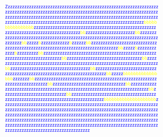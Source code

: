 <!doctype html>

<html lang="en">
	<head>
	<meta charset="utf-8">
	<title>picture</title>
	<style>
	span.one{
	color:yellow
	}
	span.three{
	color:blue
	}
	</style>
	</head>
	<body>
	<SPAN class='three'>Z<SPAN><span class='three'>z<span><span class='three'>z<span><span class='three'>z<span><span class='three'>z<span><span class='three'>z<span><span class='three'>z<span><span class='three'>z<span><span class='three'>z<span><span class='three'>z<span><span class='three'>z<span><span class='three'>z<span><span class='three'>z<span><span class='three'>z<span><span class='three'>z<span><span class='three'>z<span><span class='three'>z<span><span class='three'>z<span><span class='three'>z<span><span class='three'>z<span><span class='three'>z<span><span class='three'>z<span><span class='three'>z<span><span class='three'>z<span><span class='three'>z<span><span class='three'>z<span><span class='three'>z<span><span class='three'>z<span><span class='three'>z<span><span class='three'>z<span><span class='three'>z<span><span class='three'>z<span><span class='three'>z<span><span class='three'>z<span><span class='three'>z<span><span class='three'>z<span><span class='three'>z<span><span class='three'>z<span><span class='three'>z<span><span class='three'>z<span><span class='three'>z<span><span class='three'>z<span><span class='three'>z<span><span class='three'>z<span><span class='three'>z<span><span class='three'>z<span><span class='three'>z<span><span class='three'>z<span><span class='three'>z<span><span class='three'>z<span><span class='three'>z<span><span class='three'>z<span><span class='three'>z<span><span class='three'>z<span><span class='three'>z<span><span class='three'>z<span><span class='three'>z<span><span class='three'>z<span><span class='three'>z<span><span class='three'>z<span><span class='three'>z<span><span class='three'>z<span><span class='three'>z<span><span class='three'>z<span><span class='three'>z<span><span class='three'>z<span><span class='three'>z<span><span class='three'>z<span><span class='three'>z<span><span class='three'>z<span><span class='three'>z<span><span class='three'>z<span><span class='three'>z<span><span class='three'>z<span><span class='three'>z<span><span class='three'>z<span><span class='three'>z<span><span class='three'>z<span><span class='three'>z<span><span class='three'>z<span><span class='three'>z<span><span class='three'>z<span><span class='three'>z<span><span class='three'>z<span><span class='three'>z<span><span class='three'>z<span><span class='three'>z<span><span class='three'>z<span><span class='three'>z<span><span class='three'>z<span><span class='three'>z<span><span class='three'>z<span><span class='three'>z<span><span class='three'>z<span><span class='three'>z<span><span class='three'>z<span><span class='three'>z<span><span class='three'>z<span><span class='three'>z<span><span class='three'>z<span><span class='three'>z<span><span class='three'>z<span><span class='three'>z<span><span class='three'>z<span><span class='three'>z<span><span class='three'>z<span><span class='three'>z<span><span class='three'>z<span><span class='three'>z<span><span class='three'>z<span><span class='three'>z<span><span class='three'>z<span><span class='three'>z<span><span class='three'>z<span><span class='three'>z<span><span class='three'>z<span><span class='three'>z<span><span class='three'>z<span><span class='three'>z<span><span class='three'>z<span><span class='three'>z<span><span class='three'>z<span><span class='three'>z<span><span class='three'>z<span><span class='three'>z<span><span class='three'>z<span><span class='three'>z<span><span class='three'>z<span><span class='three'>z<span><span class='three'>z<span><span class='three'>z<span><span class='three'>z<span><span class='three'>z<span><span class='three'>z<span><span class='three'>z<span><span class='three'>z<span><span class='three'>z<span><span class='three'>z<span><span class='three'>z<span><span class='three'>z<span><span class='three'>z<span><span class='three'>z<span><span class='three'>z<span><span class='three'>z<span><span class='three'>z<span><span class='three'>z<span><span class='three'>z<span><span class='three'>z<span><span class='three'>z<span><span class='three'>z<span><span class='three'>z<span><span class='three'>z<span><span class='three'>z<span><span class='three'>z<span><span class='three'>z<span><span class='three'>z<span><span class='three'>z<span><span class='three'>z<span><span class='three'>z<span><span class='three'>z<span><span class='three'>z<span><span class='three'>z<span><span class='three'>z<span><span class='three'>z<span><span class='three'>z<span><span class='three'>z<span><span class='three'>z<span><span class='three'>z<span><span class='three'>z<span><span class='three'>z<span><span class='three'>z<span><span class='three'>z<span><span class='three'>z<span><span class='three'>z<span><span class='three'>z<span><span class='three'>z<span><span class='three'>z<span><span class='three'>z<span><span class='three'>z<span><span class='three'>z<span><span class='three'>z<span><span class='three'>z<span><span class='three'>z<span><span class='three'>z<span><span class='three'>z<span><span class='three'>z<span><span class='three'>z<span><span class='three'>z<span><span class='three'>z<span><span class='three'>z<span><span class='three'>z<span><span class='three'>z<span><span class='three'>z<span><span class='three'>z<span><span class='three'>z<span><span class='three'>z<span><span class='three'>z<span><span class='three'>z<span><span class='three'>z<span><span class='three'>z<span><span class='three'>z<span><span class='three'>z<span><span class='three'>z<span><span class='three'>z<span><span class='three'>z<span><span class='three'>z<span><span class='three'>z<span><span class='three'>z<span><span class='three'>z<span><span class='three'>z<span><span class='three'>z<span><span class='three'>z<span><span class='three'>z<span><span class='three'>z<span><span class='three'>z<span><span class='three'>z<span><span class='three'>z<span><span class='three'>z<span><span class='three'>z<span><span class='three'>z<span><span class='three'>z<span><span class='three'>z<span><span class='three'>z<span><span class='three'>z<span><span class='three'>z<span><span class='three'>z<span><span class='three'>z<span><span class='three'>z<span><span class='three'>z<span><span class='three'>z<span><span class='three'>z<span><span class='three'>z<span><span class='three'>z<span><span class='three'>z<span><span class='three'>z<span><span class='three'>z<span><span class='three'>z<span><span class='three'>z<span><span class='three'>z<span><span class='three'>z<span><span class='three'>z<span><span class='three'>z<span><span class='three'>z<span><span class='three'>z<span><span class='three'>z<span><span class='three'>z<span><span class='three'>z<span><span class='three'>z<span><span class='three'>z<span><span class='three'>z<span><span class='three'>z<span><span class='three'>z<span><span class='three'>z<span><span class='three'>z<span><span class='one'>b<span><span class='one'>b<span><span class='one'>b<span><span class='one'>b<span><span class='one'>b<span><span class='one'>b<span><span class='one'>b<span><span class='one'>b<span><span class='one'>b<span><span class='one'>b<span><span class='one'>b<span><span class='one'>b<span><span class='one'>b<span><span class='one'>b<span><span class='one'>b<span><span class='one'>b<span><span class='three'>z<span><span class='three'>z<span><span class='three'>z<span><span class='three'>z<span><span class='three'>z<span><span class='three'>z<span><span class='three'>z<span><span class='three'>z<span><span class='three'>z<span><span class='three'>z<span><span class='three'>z<span><span class='three'>z<span><span class='three'>z<span><span class='three'>z<span><span class='three'>z<span><span class='three'>z<span><span class='three'>z<span><span class='three'>z<span><span class='three'>z<span><span class='three'>z<span><span class='three'>z<span><span class='three'>z<span><span class='three'>z<span><span class='three'>z<span><span class='three'>z<span><span class='three'>z<span><span class='three'>z<span><span class='three'>z<span><span class='three'>z<span><span class='three'>z<span><span class='three'>z<span><span class='three'>z<span><span class='three'>z<span><span class='three'>z<span><span class='three'>z<span><span class='three'>z<span><span class='three'>z<span><span class='three'>z<span><span class='three'>z<span><span class='three'>z<span><span class='three'>z<span><span class='three'>z<span><span class='three'>z<span><span class='three'>z<span><span class='three'>z<span><span class='three'>z<span><span class='three'>z<span><span class='three'>z<span><span class='three'>z<span><span class='three'>z<span><span class='three'>z<span><span class='three'>z<span><span class='three'>z<span><span class='three'>z<span><span class='three'>z<span><span class='three'>z<span><span class='three'>z<span><span class='three'>z<span><span class='three'>z<span><span class='three'>z<span><span class='three'>z<span><span class='three'>z<span><span class='three'>z<span><span class='three'>z<span><span class='three'>z<span><span class='three'>z<span><span class='three'>z<span><span class='three'>z<span><span class='three'>z<span><span class='three'>z<span><span class='three'>z<span><span class='three'>z<span><span class='three'>z<span><span class='three'>z<span><span class='three'>z<span><span class='three'>z<span><span class='three'>z<span><span class='three'>z<span><span class='three'>z<span><span class='three'>z<span><span class='three'>z<span><span class='three'>z<span><span class='three'>z<span><span class='three'>z<span><span class='one'>b<span><span class='one'>b<span><span class='three'>z<span><span class='three'>z<span><span class='three'>z<span><span class='three'>z<span><span class='three'>z<span><span class='three'>z<span><span class='three'>z<span><span class='three'>z<span><span class='three'>z<span><span class='three'>z<span><span class='three'>z<span><span class='three'>z<span><span class='three'>z<span><span class='three'>z<span><span class='three'>z<span><span class='three'>z<span><span class='three'>z<span><span class='three'>z<span><span class='three'>z<span><span class='three'>z<span><span class='three'>z<span><span class='one'>b<span><span class='one'>b<span><span class='three'>z<span><span class='three'>z<span><span class='three'>z<span><span class='three'>z<span><span class='three'>z<span><span class='three'>z<span><span class='three'>z<span><span class='three'>z<span><span class='three'>z<span><span class='three'>z<span><span class='three'>z<span><span class='three'>z<span><span class='three'>z<span><span class='three'>z<span><span class='three'>z<span><span class='three'>z<span><span class='three'>z<span><span class='three'>z<span><span class='three'>z<span><span class='three'>z<span><span class='three'>z<span><span class='three'>z<span><span class='three'>z<span><span class='three'>z<span><span class='three'>z<span><span class='three'>z<span><span class='three'>z<span><span class='three'>z<span><span class='three'>z<span><span class='three'>z<span><span class='three'>z<span><span class='three'>z<span><span class='three'>z<span><span class='three'>z<span><span class='three'>z<span><span class='three'>z<span><span class='three'>z<span><span class='three'>z<span><span class='three'>z<span><span class='three'>z<span><span class='three'>z<span><span class='three'>z<span><span class='three'>z<span><span class='three'>z<span><span class='three'>z<span><span class='three'>z<span><span class='three'>z<span><span class='three'>z<span><span class='three'>z<span><span class='three'>z<span><span class='three'>z<span><span class='three'>z<span><span class='three'>z<span><span class='three'>z<span><span class='three'>z<span><span class='three'>z<span><span class='three'>z<span><span class='three'>z<span><span class='three'>z<span><span class='three'>z<span><span class='three'>z<span><span class='three'>z<span><span class='three'>z<span><span class='three'>z<span><span class='three'>z<span><span class='three'>z<span><span class='three'>z<span><span class='three'>z<span><span class='three'>z<span><span class='three'>z<span><span class='three'>z<span><span class='three'>z<span><span class='three'>z<span><span class='three'>z<span><span class='three'>z<span><span class='three'>z<span><span class='three'>z<span><span class='three'>z<span><span class='three'>z<span><span class='one'>b<span><span class='one'>b<span><span class='three'>z<span><span class='three'>z<span><span class='three'>z<span><span class='three'>z<span><span class='three'>z<span><span class='one'>b<span><span class='three'>z<span><span class='three'>z<span><span class='three'>z<span><span class='three'>z<span><span class='three'>z<span><span class='three'>z<span><span class='three'>z<span><span class='three'>z<span><span class='three'>z<span><span class='three'>z<span><span class='three'>z<span><span class='three'>z<span><span class='one'>b<span><span class='three'>z<span><span class='three'>z<span><span class='three'>z<span><span class='three'>z<span><span class='three'>z<span><span class='three'>z<span><span class='one'>b<span><span class='one'>b<span><span class='three'>z<span><span class='three'>z<span><span class='three'>z<span><span class='three'>z<span><span class='three'>z<span><span class='three'>z<span><span class='three'>z<span><span class='three'>z<span><span class='three'>z<span><span class='three'>z<span><span class='three'>z<span><span class='three'>z<span><span class='three'>z<span><span class='three'>z<span><span class='three'>z<span><span class='three'>z<span><span class='three'>z<span><span class='three'>z<span><span class='three'>z<span><span class='three'>z<span><span class='three'>z<span><span class='three'>z<span><span class='three'>z<span><span class='three'>z<span><span class='three'>z<span><span class='three'>z<span><span class='three'>z<span><span class='three'>z<span><span class='three'>z<span><span class='three'>z<span><span class='three'>z<span><span class='three'>z<span><span class='three'>z<span><span class='three'>z<span><span class='three'>z<span><span class='three'>z<span><span class='three'>z<span><span class='three'>z<span><span class='three'>z<span><span class='three'>z<span><span class='three'>z<span><span class='three'>z<span><span class='three'>z<span><span class='three'>z<span><span class='three'>z<span><span class='three'>z<span><span class='three'>z<span><span class='three'>z<span><span class='three'>z<span><span class='three'>z<span><span class='three'>z<span><span class='three'>z<span><span class='three'>z<span><span class='three'>z<span><span class='three'>z<span><span class='three'>z<span><span class='three'>z<span><span class='three'>z<span><span class='three'>z<span><span class='three'>z<span><span class='three'>z<span><span class='three'>z<span><span class='three'>z<span><span class='three'>z<span><span class='three'>z<span><span class='three'>z<span><span class='three'>z<span><span class='three'>z<span><span class='three'>z<span><span class='three'>z<span><span class='three'>z<span><span class='three'>z<span><span class='three'>z<span><span class='three'>z<span><span class='three'>z<span><span class='three'>z<span><span class='one'>b<span><span class='one'>b<span><span class='three'>z<span><span class='three'>z<span><span class='three'>z<span><span class='three'>z<span><span class='three'>z<span><span class='one'>b<span><span class='three'>z<span><span class='three'>z<span><span class='three'>z<span><span class='three'>z<span><span class='three'>z<span><span class='three'>z<span><span class='three'>z<span><span class='three'>z<span><span class='three'>z<span><span class='three'>z<span><span class='three'>z<span><span class='three'>z<span><span class='one'>b<span><span class='three'>z<span><span class='three'>z<span><span class='three'>z<span><span class='three'>z<span><span class='three'>z<span><span class='three'>z<span><span class='three'>z<span><span class='three'>z<span><span class='three'>z<span><span class='one'>b<span><span class='one'>b<span><span class='three'>z<span><span class='three'>z<span><span class='three'>z<span><span class='three'>z<span><span class='three'>z<span><span class='three'>z<span><span class='three'>z<span><span class='three'>z<span><span class='three'>z<span><span class='three'>z<span><span class='three'>z<span><span class='three'>z<span><span class='three'>z<span><span class='three'>z<span><span class='three'>z<span><span class='three'>z<span><span class='three'>z<span><span class='three'>z<span><span class='three'>z<span><span class='three'>z<span><span class='three'>z<span><span class='three'>z<span><span class='three'>z<span><span class='three'>z<span><span class='three'>z<span><span class='three'>z<span><span class='three'>z<span><span class='three'>z<span><span class='three'>z<span><span class='three'>z<span><span class='three'>z<span><span class='three'>z<span><span class='three'>z<span><span class='three'>z<span><span class='three'>z<span><span class='three'>z<span><span class='three'>z<span><span class='three'>z<span><span class='three'>z<span><span class='three'>z<span><span class='three'>z<span><span class='three'>z<span><span class='three'>z<span><span class='three'>z<span><span class='three'>z<span><span class='three'>z<span><span class='three'>z<span><span class='three'>z<span><span class='three'>z<span><span class='three'>z<span><span class='three'>z<span><span class='three'>z<span><span class='three'>z<span><span class='three'>z<span><span class='three'>z<span><span class='three'>z<span><span class='three'>z<span><span class='three'>z<span><span class='three'>z<span><span class='three'>z<span><span class='three'>z<span><span class='three'>z<span><span class='three'>z<span><span class='three'>z<span><span class='three'>z<span><span class='three'>z<span><span class='three'>z<span><span class='three'>z<span><span class='three'>z<span><span class='three'>z<span><span class='three'>z<span><span class='three'>z<span><span class='one'>b<span><span class='one'>b<span><span class='three'>z<span><span class='three'>z<span><span class='three'>z<span><span class='three'>z<span><span class='three'>z<span><span class='three'>z<span><span class='three'>z<span><span class='three'>z<span><span class='three'>z<span><span class='three'>z<span><span class='three'>z<span><span class='three'>z<span><span class='three'>z<span><span class='three'>z<span><span class='three'>z<span><span class='three'>z<span><span class='three'>z<span><span class='three'>z<span><span class='three'>z<span><span class='three'>z<span><span class='three'>z<span><span class='three'>z<span><span class='three'>z<span><span class='three'>z<span><span class='three'>z<span><span class='three'>z<span><span class='three'>z<span><span class='three'>z<span><span class='three'>z<span><span class='three'>z<span><span class='three'>z<span><span class='three'>z<span><span class='one'>b<span><span class='one'>b<span><span class='three'>z<span><span class='three'>z<span><span class='three'>z<span><span class='three'>z<span><span class='three'>z<span><span class='three'>z<span><span class='three'>z<span><span class='three'>z<span><span class='three'>z<span><span class='three'>z<span><span class='three'>z<span><span class='three'>z<span><span class='three'>z<span><span class='three'>z<span><span class='three'>z<span><span class='three'>z<span><span class='three'>z<span><span class='three'>z<span><span class='three'>z<span><span class='three'>z<span><span class='three'>z<span><span class='three'>z<span><span class='three'>z<span><span class='three'>z<span><span class='three'>z<span><span class='three'>z<span><span class='three'>z<span><span class='three'>z<span><span class='three'>z<span><span class='three'>z<span><span class='three'>z<span><span class='three'>z<span><span class='three'>z<span><span class='three'>z<span><span class='three'>z<span><span class='three'>z<span><span class='three'>z<span><span class='three'>z<span><span class='three'>z<span><span class='three'>z<span><span class='three'>z<span><span class='three'>z<span><span class='three'>z<span><span class='three'>z<span><span class='three'>z<span><span class='three'>z<span><span class='three'>z<span><span class='three'>z<span><span class='three'>z<span><span class='three'>z<span><span class='three'>z<span><span class='three'>z<span><span class='three'>z<span><span class='three'>z<span><span class='three'>z<span><span class='three'>z<span><span class='three'>z<span><span class='three'>z<span><span class='three'>z<span><span class='three'>z<span><span class='three'>z<span><span class='three'>z<span><span class='three'>z<span><span class='three'>z<span><span class='three'>z<span><span class='three'>z<span><span class='three'>z<span><span class='three'>z<span><span class='three'>z<span><span class='one'>b<span><span class='one'>b<span><span class='three'>z<span><span class='three'>z<span><span class='three'>z<span><span class='three'>z<span><span class='three'>z<span><span class='three'>z<span><span class='three'>z<span><span class='three'>z<span><span class='three'>z<span><span class='three'>z<span><span class='three'>z<span><span class='three'>z<span><span class='three'>z<span><span class='three'>z<span><span class='three'>z<span><span class='three'>z<span><span class='three'>z<span><span class='three'>z<span><span class='three'>z<span><span class='three'>z<span><span class='three'>z<span><span class='three'>z<span><span class='three'>z<span><span class='three'>z<span><span class='three'>z<span><span class='three'>z<span><span class='three'>z<span><span class='three'>z<span><span class='three'>z<span><span class='three'>z<span><span class='three'>z<span><span class='three'>z<span><span class='three'>z<span><span class='three'>z<span><span class='one'>b<span><span class='one'>b<span><span class='three'>z<span><span class='three'>z<span><span class='three'>z<span><span class='three'>z<span><span class='three'>z<span><span class='three'>z<span><span class='three'>z<span><span class='three'>z<span><span class='three'>z<span><span class='three'>z<span><span class='three'>z<span><span class='three'>z<span><span class='three'>z<span><span class='three'>z<span><span class='three'>z<span><span class='three'>z<span><span class='three'>z<span><span class='three'>z<span><span class='three'>z<span><span class='three'>z<span><span class='three'>z<span><span class='three'>z<span><span class='three'>z<span><span class='three'>z<span><span class='three'>z<span><span class='three'>z<span><span class='three'>z<span><span class='three'>z<span><span class='three'>z<span><span class='three'>z<span><span class='three'>z<span><span class='three'>z<span><span class='three'>z<span><span class='three'>z<span><span class='three'>z<span><span class='three'>z<span><span class='three'>z<span><span class='three'>z<span><span class='three'>z<span><span class='three'>z<span><span class='three'>z<span><span class='three'>z<span><span class='three'>z<span><span class='three'>z<span><span class='three'>z<span><span class='three'>z<span><span class='three'>z<span><span class='three'>z<span><span class='three'>z<span><span class='three'>z<span><span class='three'>z<span><span class='three'>z<span><span class='three'>z<span><span class='three'>z<span><span class='three'>z<span><span class='three'>z<span><span class='three'>z<span><span class='three'>z<span><span class='three'>z<span><span class='three'>z<span><span class='three'>z<span><span class='three'>z<span><span class='three'>z<span><span class='three'>z<span><span class='three'>z<span><span class='three'>z<span><span class='three'>z<span><span class='three'>z<span><span class='three'>z<span><span class='one'>b<span><span class='one'>b<span><span class='three'>z<span><span class='three'>z<span><span class='three'>z<span><span class='three'>z<span><span class='three'>z<span><span class='one'>b<span><span class='one'>b<span><span class='one'>b<span><span class='one'>b<span><span class='one'>b<span><span class='one'>b<span><span class='one'>b<span><span class='one'>b<span><span class='one'>b<span><span class='one'>b<span><span class='one'>b<span><span class='one'>b<span><span class='one'>b<span><span class='one'>b<span><span class='one'>b<span><span class='one'>b<span><span class='three'>z<span><span class='three'>z<span><span class='three'>z<span><span class='three'>z<span><span class='three'>z<span><span class='three'>z<span><span class='three'>z<span><span class='one'>b<span><span class='one'>b<span><span class='three'>z<span><span class='three'>z<span><span class='three'>z<span><span class='three'>z<span><span class='three'>z<span><span class='three'>z<span><span class='three'>z<span><span class='three'>z<span><span class='three'>z<span><span class='three'>z<span><span class='three'>z<span><span class='three'>z<span><span class='three'>z<span><span class='three'>z<span><span class='three'>z<span><span class='three'>z<span><span class='three'>z<span><span class='three'>z<span><span class='three'>z<span><span class='three'>z<span><span class='three'>z<span><span class='three'>z<span><span class='three'>z<span><span class='three'>z<span><span class='three'>z<span><span class='three'>z<span><span class='three'>z<span><span class='three'>z<span><span class='three'>z<span><span class='three'>z<span><span class='three'>z<span><span class='three'>z<span><span class='three'>z<span><span class='three'>z<span><span class='three'>z<span><span class='three'>z<span><span class='three'>z<span><span class='three'>z<span><span class='three'>z<span><span class='three'>z<span><span class='three'>z<span><span class='three'>z<span><span class='three'>z<span><span class='three'>z<span><span class='three'>z<span><span class='three'>z<span><span class='three'>z<span><span class='three'>z<span><span class='three'>z<span><span class='three'>z<span><span class='three'>z<span><span class='three'>z<span><span class='three'>z<span><span class='three'>z<span><span class='three'>z<span><span class='three'>z<span><span class='three'>z<span><span class='three'>z<span><span class='three'>z<span><span class='three'>z<span><span class='three'>z<span><span class='three'>z<span><span class='three'>z<span><span class='three'>z<span><span class='three'>z<span><span class='three'>z<span><span class='three'>z<span><span class='three'>z<span><span class='three'>z<span><span class='three'>z<span><span class='one'>b<span><span class='one'>b<span><span class='three'>z<span><span class='three'>z<span><span class='three'>z<span><span class='three'>z<span><span class='three'>z<span><span class='three'>z<span><span class='three'>z<span><span class='three'>z<span><span class='three'>z<span><span class='three'>z<span><span class='three'>z<span><span class='three'>z<span><span class='three'>z<span><span class='three'>z<span><span class='three'>z<span><span class='three'>z<span><span class='three'>z<span><span class='three'>z<span><span class='three'>z<span><span class='three'>z<span><span class='three'>z<span><span class='three'>z<span><span class='three'>z<span><span class='three'>z<span><span class='three'>z<span><span class='three'>z<span><span class='three'>z<span><span class='three'>z<span><span class='three'>z<span><span class='three'>z<span><span class='three'>z<span><span class='one'>b<span><span class='one'>b<span><span class='three'>z<span><span class='three'>z<span><span class='three'>z<span><span class='three'>z<span><span class='three'>z<span><span class='three'>z<span><span class='three'>z<span><span class='three'>z<span><span class='three'>z<span><span class='three'>z<span><span class='three'>z<span><span class='three'>z<span><span class='three'>z<span><span class='three'>z<span><span class='three'>z<span><span class='three'>z<span><span class='three'>z<span><span class='three'>z<span><span class='three'>z<span><span class='three'>z<span><span class='three'>z<span><span class='three'>z<span><span class='three'>z<span><span class='three'>z<span><span class='three'>z<span><span class='three'>z<span><span class='three'>z<span><span class='three'>z<span><span class='three'>z<span><span class='three'>z<span><span class='three'>z<span><span class='three'>z<span><span class='three'>z<span><span class='three'>z<span><span class='three'>z<span><span class='three'>z<span><span class='three'>z<span><span class='three'>z<span><span class='three'>z<span><span class='three'>z<span><span class='three'>z<span><span class='three'>z<span><span class='three'>z<span><span class='three'>z<span><span class='three'>z<span><span class='three'>z<span><span class='three'>z<span><span class='three'>z<span><span class='three'>z<span><span class='three'>z<span><span class='three'>z<span><span class='three'>z<span><span class='three'>z<span><span class='three'>z<span><span class='three'>z<span><span class='three'>z<span><span class='three'>z<span><span class='three'>z<span><span class='three'>z<span><span class='three'>z<span><span class='three'>z<span><span class='three'>z<span><span class='three'>z<span><span class='three'>z<span><span class='three'>z<span><span class='three'>z<span><span class='three'>z<span><span class='three'>z<span><span class='three'>z<span><span class='three'>z<span><span class='three'>z<span><span class='three'>z<span><span class='one'>b<span><span class='one'>b<span><span class='three'>z<span><span class='three'>z<span><span class='three'>z<span><span class='three'>z<span><span class='three'>z<span><span class='three'>z<span><span class='three'>z<span><span class='three'>z<span><span class='three'>z<span><span class='three'>z<span><span class='three'>z<span><span class='three'>z<span><span class='three'>z<span><span class='three'>z<span><span class='three'>z<span><span class='three'>z<span><span class='three'>z<span><span class='three'>z<span><span class='three'>z<span><span class='three'>z<span><span class='three'>z<span><span class='three'>z<span><span class='three'>z<span><span class='three'>z<span><span class='three'>z<span><span class='three'>z<span><span class='three'>z<span><span class='one'>b<span><span class='one'>b<span><span class='three'>z<span><span class='three'>z<span><span class='three'>z<span><span class='three'>z<span><span class='three'>z<span><span class='three'>z<span><span class='three'>z<span><span class='three'>z<span><span class='three'>z<span><span class='three'>z<span><span class='three'>z<span><span class='three'>z<span><span class='three'>z<span><span class='three'>z<span><span class='three'>z<span><span class='three'>z<span><span class='three'>z<span><span class='three'>z<span><span class='three'>z<span><span class='three'>z<span><span class='three'>z<span><span class='three'>z<span><span class='three'>z<span><span class='three'>z<span><span class='three'>z<span><span class='three'>z<span><span class='three'>z<span><span class='three'>z<span><span class='three'>z<span><span class='three'>z<span><span class='three'>z<span><span class='three'>z<span><span class='three'>z<span><span class='three'>z<span><span class='three'>z<span><span class='three'>z<span><span class='three'>z<span><span class='three'>z<span><span class='three'>z<span><span class='three'>z<span><span class='three'>z<span><span class='three'>z<span><span class='three'>z<span><span class='three'>z<span><span class='three'>z<span><span class='three'>z<span><span class='three'>z<span><span class='three'>z<span><span class='three'>z<span><span class='three'>z<span><span class='three'>z<span><span class='three'>z<span><span class='three'>z<span><span class='three'>z<span><span class='three'>z<span><span class='three'>z<span><span class='three'>z<span><span class='three'>z<span><span class='three'>z<span><span class='three'>z<span><span class='three'>z<span><span class='three'>z<span><span class='three'>z<span><span class='three'>z<span><span class='three'>z<span><span class='three'>z<span><span class='three'>z<span><span class='three'>z<span><span class='three'>z<span><span class='three'>z<span><span class='three'>z<span><span class='three'>z<span><span class='three'>z<span><span class='three'>z<span><span class='three'>z<span><span class='three'>z<span><span class='three'>z<span><span class='three'>z<span><span class='one'>b<span><span class='one'>b<span><span class='one'>b<span><span class='one'>b<span><span class='one'>b<span><span class='one'>b<span><span class='one'>b<span><span class='one'>b<span><span class='one'>b<span><span class='one'>b<span><span class='one'>b<span><span class='one'>b<span><span class='one'>b<span><span class='one'>b<span><span class='one'>b<span><span class='one'>b<span><span class='one'>b<span><span class='one'>b<span><span class='one'>b<span><span class='one'>b<span><span class='three'>z<span><span class='three'>z<span><span class='three'>z<span><span class='three'>z<span><span class='three'>z<span><span class='three'>z<span><span class='three'>z<span><span class='three'>z<span><span class='three'>z<span><span class='three'>z<span><span class='three'>z<span><span class='three'>z<span><span class='three'>z<span><span class='three'>z<span><span class='three'>z<span><span class='three'>z<span><span class='three'>z<span><span class='three'>z<span><span class='three'>z<span><span class='three'>z<span><span class='three'>z<span><span class='three'>z<span><span class='three'>z<span><span class='three'>z<span><span class='three'>z<span><span class='three'>z<span><span class='three'>z<span><span class='three'>z<span><span class='three'>z<span><span class='three'>z<span><span class='three'>z<span><span class='three'>z<span><span class='three'>z<span><span class='three'>z<span><span class='three'>z<span><span class='three'>z<span><span class='three'>z<span><span class='three'>z<span><span class='three'>z<span><span class='three'>z<span><span class='three'>z<span><span class='three'>z<span><span class='three'>z<span><span class='three'>z<span><span class='three'>z<span><span class='three'>z<span><span class='three'>z<span><span class='three'>z<span><span class='three'>z<span><span class='three'>z<span><span class='three'>z<span><span class='three'>z<span><span class='three'>z<span><span class='three'>z<span><span class='three'>z<span><span class='three'>z<span><span class='three'>z<span><span class='three'>z<span><span class='three'>z<span><span class='three'>z<span><span class='three'>z<span><span class='three'>z<span><span class='three'>z<span><span class='three'>z<span><span class='three'>z<span><span class='three'>z<span><span class='three'>z<span><span class='three'>z<span><span class='three'>z<span><span class='three'>z<span><span class='three'>z<span><span class='three'>z<span><span class='three'>z<span><span class='three'>z<span><span class='three'>z<span><span class='three'>z<span><span class='three'>z<span><span class='three'>z<span><span class='three'>z<span><span class='three'>z<span><span class='three'>z<span><span class='three'>z<span><span class='three'>z<span><span class='three'>z<span><span class='three'>z<span><span class='three'>z<span><span class='three'>z<span><span class='three'>z<span><span class='three'>z<span><span class='three'>z<span><span class='three'>z<span><span class='three'>z<span><span class='three'>z<span><span class='three'>z<span><span class='three'>z<span><span class='three'>z<span><span class='three'>z<span><span class='three'>z<span><span class='three'>z<span><span class='three'>z<span><span class='three'>z<span><span class='three'>z<span><span class='three'>z<span><span class='three'>z<span><span class='three'>z<span><span class='three'>z<span><span class='three'>z<span><span class='three'>z<span><span class='three'>z<span><span class='three'>z<span><span class='three'>z<span><span class='three'>z<span><span class='three'>z<span><span class='three'>z<span><span class='three'>z<span><span class='three'>z<span><span class='three'>z<span><span class='three'>z<span><span class='three'>z<span><span class='three'>z<span><span class='three'>z<span><span class='three'>z<span><span class='three'>z<span><span class='three'>z<span><span class='three'>z<span><span class='three'>z<span><span class='three'>z<span><span class='three'>z<span><span class='three'>z<span><span class='three'>z<span><span class='three'>z<span><span class='three'>z<span><span class='three'>z<span><span class='three'>z<span><span class='three'>z<span><span class='three'>z<span><span class='three'>z<span><span class='three'>z<span><span class='three'>z<span><span class='three'>z<span><span class='three'>z<span><span class='three'>z<span><span class='three'>z<span><span class='three'>z<span><span class='three'>z<span><span class='three'>z<span><span class='three'>z<span><span class='three'>z<span><span class='three'>z<span><span class='three'>z<span><span class='three'>z<span><span class='three'>z<span><span class='three'>z<span><span class='three'>z<span><span class='three'>z<span><span class='three'>z<span><span class='three'>z<span><span class='three'>z<span><span class='three'>z<span><span class='three'>z<span><span class='three'>z<span><span class='three'>z<span><span class='three'>z<span><span class='three'>z<span><span class='three'>z<span><span class='three'>z<span><span class='three'>z<span><span class='three'>z<span><span class='three'>z<span><span class='three'>z<span><span class='three'>z<span><span class='three'>z<span><span class='three'>z<span><span class='three'>z<span><span class='three'>z<span><span class='three'>z<span><span class='three'>z<span><span class='three'>z<span><span class='three'>z<span><span class='three'>z<span><span class='three'>z<span><span class='three'>z<span><span class='three'>z<span><span class='three'>z<span><span class='three'>z<span><span class='three'>z<span><span class='three'>z<span><span class='three'>z<span><span class='three'>z<span><span class='three'>z<span><span class='three'>z<span><span class='three'>z<span><span class='three'>z<span><span class='three'>z<span><span class='three'>z<span><span class='three'>z<span><span class='three'>z<span><span class='three'>z<span><span class='three'>z<span><span class='three'>z<span><span class='three'>z<span><span class='three'>z<span><span class='three'>z<span><span class='three'>z<span><span class='three'>z<span><span class='three'>z<span><span class='three'>z<span><span class='three'>z<span><span class='three'>z<span><span class='three'>z<span><span class='three'>z<span><span class='three'>z<span><span class='three'>z<span><span class='three'>z<span><span class='three'>z<span><span class='three'>z<span><span class='three'>z<span><span class='three'>z<span><span class='three'>z<span><span class='three'>z<span><span class='three'>z<span><span class='three'>z<span><span class='three'>z<span><span class='three'>z<span><span class='three'>z<span><span class='three'>z<span><span class='three'>z<span><span class='three'>z<span><span class='three'>z<span><span class='three'>z<span><span class='three'>z<span><span class='three'>z<span><span class='three'>z<span><span class='three'>z<span><span class='three'>z<span><span class='three'>z<span><span class='three'>z<span><span class='three'>z<span><span class='three'>z<span><span class='three'>z<span><span class='three'>z<span><span class='three'>z<span><span class='three'>z<span><span class='three'>z<span><span class='three'>z<span><span class='three'>z<span><span class='three'>z<span><span class='three'>z<span><span class='three'>z<span><span class='three'>z<span><span class='three'>z<span><span class='three'>z<span><span class='three'>z<span><span class='three'>z<span><span class='three'>z<span><span class='three'>z<span><span class='three'>z<span><span class='three'>z<span><span class='three'>z<span><span class='three'>z<span><span class='three'>z<span><span class='three'>z<span><span class='three'>z<span><span class='three'>z<span><span class='three'>z<span><span class='three'>z<span><span class='three'>z<span><span class='three'>z<span><span class='three'>z<span><span class='three'>z<span><span class='three'>z<span><span class='three'>z<span><span class='three'>z<span><span class='three'>z<span><span class='three'>z<span><span class='three'>z<span><span class='three'>z<span><span class='three'>z<span><span class='three'>z<span><span class='three'>z<span><span class='three'>z<span><span class='three'>z<span><span class='three'>z<span><span class='three'>z<span><span class='three'>z<span><span class='three'>z<span><span class='three'>z<span><span class='three'>z<span><span class='three'>z<span><span class='three'>z<span><span class='three'>z<span><span class='three'>z<span><span class='three'>z<span><span class='three'>z<span><span class='three'>z<span><span class='three'>z<span><span class='three'>z<span><span class='three'>z<span><span class='three'>z<span><span class='three'>z<span><span class='three'>z<span><span class='three'>z<span><span class='three'>z<span><span class='three'>z<span><span class='three'>z<span><span class='three'>z<span><span class='three'>z<span><span class='three'>z<span><span class='three'>z<span><span class='three'>z<span><span class='three'>z<span><span class='three'>z<span><span class='three'>z<span><span class='three'>z<span><span class='three'>z<span><span class='three'>z<span><span class='three'>z<span><span class='three'>z<span><span class='three'>z<span><span class='three'>z<span><span class='three'>z<span><span class='three'>z<span><span class='three'>z<span><span class='three'>z<span><span class='three'>z<span><span class='three'>z<span><span class='three'>z<span><span class='three'>z<span><span class='three'>z<span><span class='three'>z<span><span class='three'>z<span><span class='three'>z<span><span class='three'>z<span><span class='three'>z<span><span class='three'>z<span><span class='three'>z<span><span class='three'>z<span><span class='three'>z<span><span class='three'>z<span><span class='three'>z<span><span class='three'>z<span><span class='three'>z<span><span class='three'>z<span><span class='three'>z<span><span class='three'>z<span><span class='three'>z<span><span class='three'>z<span><span class='three'>z<span><span class='three'>z<span><span class='three'>z<span><span class='three'>z<span><span class='three'>z<span><span class='three'>z<span><span class='three'>z<span><span class='three'>z<span><span class='three'>z<span><span class='three'>z<span><span class='three'>z<span><span class='three'>z<span><span class='three'>z<span><span class='three'>z<span><span class='three'>z<span>
	<body>
</html>
